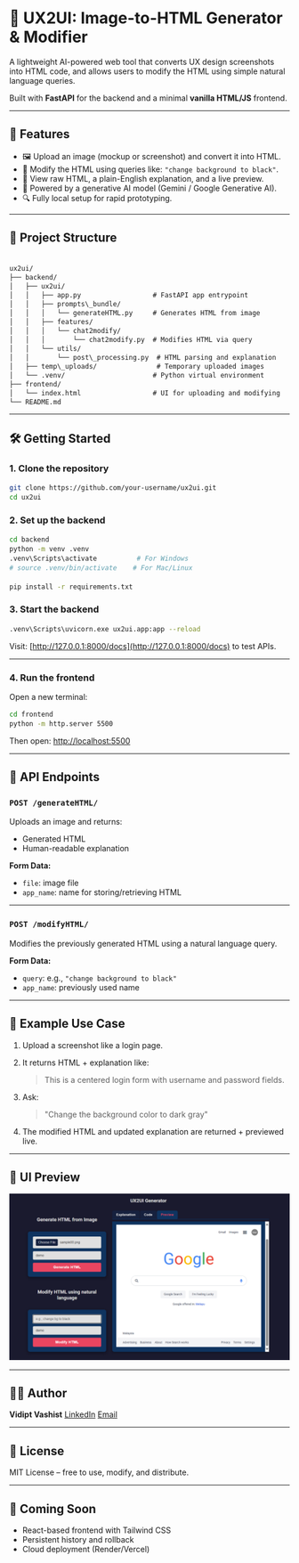 
# 🧠 UX2UI: Image-to-HTML Generator & Modifier

A lightweight AI-powered web tool that converts UX design screenshots into HTML code, and allows users to modify the HTML using simple natural language queries.

Built with **FastAPI** for the backend and a minimal **vanilla HTML/JS** frontend.

---

## 🚀 Features

- 🖼 Upload an image (mockup or screenshot) and convert it into HTML.
- 💬 Modify the HTML using queries like: `"change background to black"`.
- 📄 View raw HTML, a plain-English explanation, and a live preview.
- 🧠 Powered by a generative AI model (Gemini / Google Generative AI).
- 🔍 Fully local setup for rapid prototyping.

---

## 📁 Project Structure

```

ux2ui/
├── backend/
│   ├── ux2ui/
│   │   ├── app.py                  # FastAPI app entrypoint
│   │   ├── prompts\_bundle/
│   │   │   └── generateHTML.py     # Generates HTML from image
│   │   ├── features/
│   │   │   └── chat2modify/
│   │   │       └── chat2modify.py  # Modifies HTML via query
│   │   └── utils/
│   │       └── post\_processing.py  # HTML parsing and explanation
│   ├── temp\_uploads/               # Temporary uploaded images
│   └── .venv/                      # Python virtual environment
├── frontend/
│   └── index.html                  # UI for uploading and modifying
└── README.md

````

---

## 🛠️ Getting Started

### 1. Clone the repository

```bash
git clone https://github.com/your-username/ux2ui.git
cd ux2ui
````

### 2. Set up the backend

```bash
cd backend
python -m venv .venv
.venv\Scripts\activate          # For Windows
# source .venv/bin/activate    # For Mac/Linux

pip install -r requirements.txt
```

### 3. Start the backend

```bash
.venv\Scripts\uvicorn.exe ux2ui.app:app --reload
```

Visit: [http://127.0.0.1:8000/docs](http://127.0.0.1:8000/docs) to test APIs.

---

### 4. Run the frontend

Open a new terminal:

```bash
cd frontend
python -m http.server 5500
```

Then open: [http://localhost:5500](http://localhost:5500)

---

## 🔗 API Endpoints

### `POST /generateHTML/`

Uploads an image and returns:

* Generated HTML
* Human-readable explanation

**Form Data:**

* `file`: image file
* `app_name`: name for storing/retrieving HTML

---

### `POST /modifyHTML/`

Modifies the previously generated HTML using a natural language query.

**Form Data:**

* `query`: e.g., `"change background to black"`
* `app_name`: previously used name

---

## 🧠 Example Use Case

1. Upload a screenshot like a login page.

2. It returns HTML + explanation like:

   > This is a centered login form with username and password fields.

3. Ask:

   > "Change the background color to dark gray"

4. The modified HTML and updated explanation are returned + previewed live.

---

## 📸 UI Preview

![UX2UI Screenshot](screenshot.png)

---

## 👨‍💻 Author

**Vidipt Vashist**
[LinkedIn](https://www.linkedin.com/in/vidiptvashist/)
[Email](mailto:vidipt.vashist@gmail.com)

---

## 📝 License

MIT License – free to use, modify, and distribute.

---

## 🌱 Coming Soon

* React-based frontend with Tailwind CSS
* Persistent history and rollback
* Cloud deployment (Render/Vercel)

```
